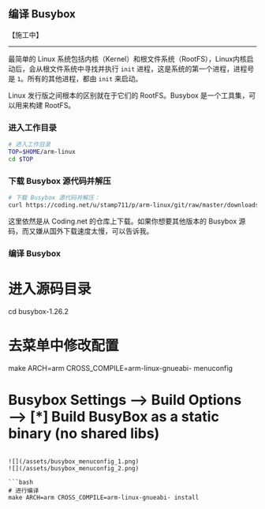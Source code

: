 ## 编译 Busybox

【施工中】

---


最简单的 Linux 系统包括内核（Kernel）和根文件系统（RootFS），Linux内核启动后，会从根文件系统中寻找并执行 `init` 进程，这是系统的第一个进程，进程号是 `1`。所有的其他进程，都由 `init` 来启动。

Linux 发行版之间根本的区别就在于它们的 RootFS。Busybox 是一个工具集，可以用来构建 RootFS。


### 进入工作目录

```bash
# 进入工作目录
TOP=$HOME/arm-linux
cd $TOP
```


### 下载 Busybox 源代码并解压

```bash
# 下载 Busybox 源代码并解压：
curl https://coding.net/u/stamp711/p/arm-linux/git/raw/master/downloads/busybox-1.26.2.tar.bz2 | tar -xjf -
```

这里依然是从 Coding.net 的仓库上下载。如果你想要其他版本的 Busybox 源码，而又嫌从国外下载速度太慢，可以告诉我。


### 编译 Busybox

# 进入源码目录
cd busybox-1.26.2

# 去菜单中修改配置
make ARCH=arm CROSS_COMPILE=arm-linux-gnueabi- menuconfig
# Busybox Settings —> Build Options —> [*] Build BusyBox as a static binary (no shared libs)
```

![](/assets/busybox_menuconfig_1.png)  
![](/assets/busybox_menuconfig_2.png)

```bash
# 进行编译
make ARCH=arm CROSS_COMPILE=arm-linux-gnueabi- install
```